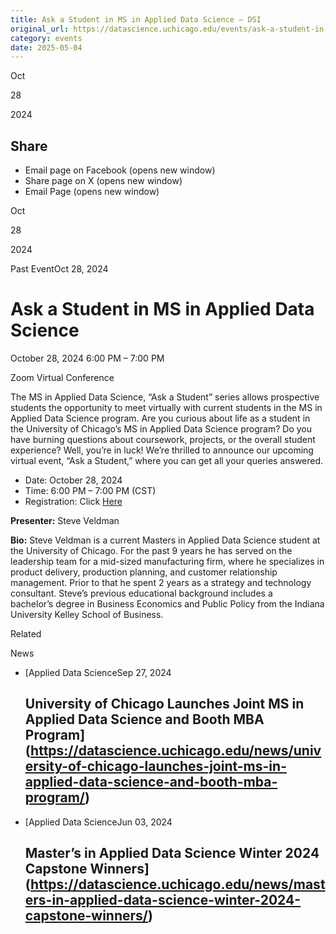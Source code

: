 ```yaml
---
title: Ask a Student in MS in Applied Data Science – DSI
original_url: https://datascience.uchicago.edu/events/ask-a-student-in-ms-in-applied-data-science-6
category: events
date: 2025-05-04
---
```


Oct

28

2024

## Share

* Email page on Facebook (opens new window)
* Share page on X (opens new window)
* Email Page (opens new window)

<!-- Table-like structure detected -->

Oct

28

2024

Past EventOct 28, 2024

# Ask a Student in MS in Applied Data Science

October 28, 2024 6:00 PM – 7:00 PM

Zoom Virtual Conference

The MS in Applied Data Science, “Ask a Student” series allows prospective students the opportunity to meet virtually with current students in the MS in Applied Data Science program. Are you curious about life as a student in the University of Chicago’s MS in Applied Data Science program? Do you have burning questions about coursework, projects, or the overall student experience? Well, you’re in luck! We’re thrilled to announce our upcoming virtual event, “Ask a Student,” where you can get all your queries answered.

* Date: October 28, 2024
* Time: 6:00 PM – 7:00 PM (CST)
* Registration: Click [Here](https://apply-psd.uchicago.edu/register/?id=fc8359f3-ee46-46bb-9460-1a85641b9480)

**Presenter:** Steve Veldman

**Bio:** Steve Veldman is a current Masters in Applied Data Science student at the University of Chicago. For the past 9 years he has served on the leadership team for a mid-sized manufacturing firm, where he specializes in product delivery, production planning, and customer relationship management. Prior to that he spent 2 years as a strategy and technology consultant. Steve’s previous educational background includes a bachelor’s degree in Business Economics and Public Policy from the Indiana University Kelley School of Business.

Related

News

* [Applied Data ScienceSep 27, 2024

  ## University of Chicago Launches Joint MS in Applied Data Science and Booth MBA Program](https://datascience.uchicago.edu/news/university-of-chicago-launches-joint-ms-in-applied-data-science-and-booth-mba-program/)
* [Applied Data ScienceJun 03, 2024

  ## Master’s in Applied Data Science Winter 2024 Capstone Winners](https://datascience.uchicago.edu/news/masters-in-applied-data-science-winter-2024-capstone-winners/)